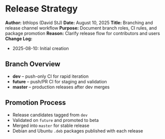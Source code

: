 # Release Strategy

**Author:** bthlops (David StJ)
**Date:** August 10, 2025
**Title:** Branching and release channel workflow
**Purpose:** Document branch roles, CI rules, and package promotion
**Reason:** Clarify release flow for contributors and users
**Change Log:**
- 2025-08-10: Initial creation

## Branch Overview
- **dev** – push-only CI for rapid iteration
- **future** – push/PR CI for staging and validation
- **master** – production releases after dev merges

## Promotion Process
- Release candidates tagged from `dev`
- Validated on `future` and promoted to beta
- Merged into `master` for stable release
- Debian and Ubuntu `.deb` packages published with each release
